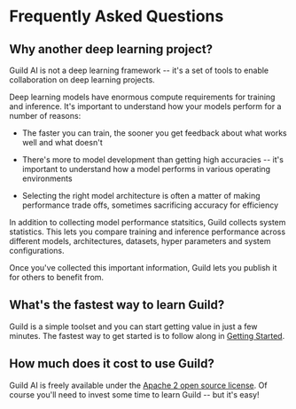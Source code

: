 # Frequently Asked Questions

## Why another deep learning project?

Guild AI is not a deep learning framework -- it's a set of tools to
enable collaboration on deep learning projects.

Deep learning models have enormous compute requirements for training
and inference. It's important to understand how your models perform
for a number of reasons:

- The faster you can train, the sooner you get feedback about what
  works well and what doesn't

- There's more to model development than getting high accuracies --
  it's important to understand how a model performs in various
  operating environments

- Selecting the right model architecture is often a matter of making
  performance trade offs, sometimes sacrificing accuracy for
  efficiency

In addition to collecting model performance statsitics, Guild collects
system statistics. This lets you compare training and inference
performance across different models, architectures, datasets, hyper
parameters and system configurations.

Once you've collected this important information, Guild lets you
publish it for others to benefit from.

## What's the fastest way to learn Guild?

Guild is a simple toolset and you can start getting value in just a
few minutes. The fastest way to get started is to follow along
in [Getting Started](getting-started.md).

## How much does it cost to use Guild?

Guild AI is freely available under
the
[Apache 2 open source license](https://raw.githubusercontent.com/guildai/guild-client/master/LICENSE). Of
course you'll need to invest some time to learn Guild -- but it's easy!
